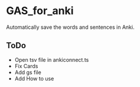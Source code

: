 # GAS_for_anki

Automatically save the words and sentences in Anki.

## ToDo

- Open tsv file in ankiconnect.ts
- Fix Cards
- Add gs file
- Add How to use
